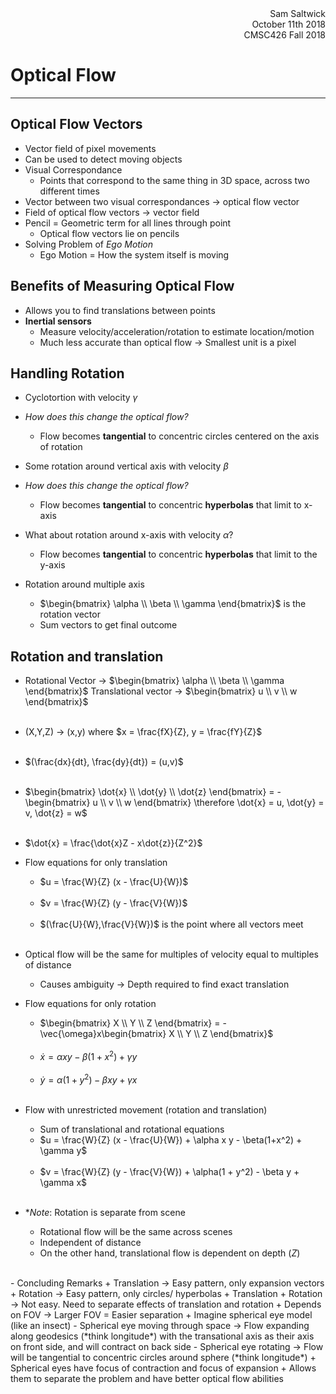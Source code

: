 <div style="text-align: right">Sam Saltwick </div>
<div style="text-align: right">October 11th 2018 </div>
<div style="text-align: right">CMSC426 Fall 2018 </div>

# Optical Flow
---
## Optical Flow Vectors
- Vector field of pixel movements
- Can be used to detect moving objects
- Visual Correspondance
    + Points that correspond to the same thing in 3D space, across two different times
- Vector between two visual correspondances -> optical flow vector 
- Field of optical flow vectors -> vector field 
- Pencil = Geometric term for all lines through point
    + Optical flow vectors lie on pencils
- Solving Problem of *Ego Motion*
    + Ego Motion = How the system itself is moving
## Benefits of Measuring Optical Flow
- Allows you to find translations between points
- **Inertial sensors**
    + Measure velocity/acceleration/rotation to estimate location/motion
    + Much less accurate than optical flow -> Smallest unit is a pixel

## Handling Rotation
- Cyclotortion with velocity $\gamma$
- *How does this change the optical flow?*
    + Flow becomes **tangential** to concentric circles centered on the axis of rotation

- Some rotation around vertical axis with velocity $\beta$
- *How does this change the optical flow?*
    + Flow becomes **tangential** to concentric **hyperbolas** that limit to x-axis
- What about rotation around x-axis with velocity $\alpha$?
    + Flow becomes **tangential** to concentric **hyperbolas** that limit to the y-axis
- Rotation around multiple axis
    + $\begin{bmatrix} \alpha \\ \beta \\ \gamma \end{bmatrix}$ is the rotation vector
    + Sum vectors to get final outcome

## Rotation and translation
- Rotational Vector -> $\begin{bmatrix} \alpha \\ \beta \\ \gamma \end{bmatrix}$    Translational vector -> $\begin{bmatrix} u \\ v \\ w \end{bmatrix}$<br><br>
- (X,Y,Z) -> (x,y) where $x = \frac{fX}{Z},  y = \frac{fY}{Z}$<br><br>
- $(\frac{dx}{dt}, \frac{dy}{dt}) = (u,v)$<br><br>
- $\begin{bmatrix} \dot{x} \\ \dot{y} \\ \dot{z} \end{bmatrix} = - \begin{bmatrix} u \\ v \\ w \end{bmatrix} \therefore \dot{x} = u, \dot{y} = v, \dot{z} = w$<br><br>

- $\dot{x}  = \frac{\dot{x}Z - x\dot{z}}{Z^2}$

- Flow equations for only translation
    + $u = \frac{W}{Z} (x - \frac{U}{W})$<br><br>
    + $v = \frac{W}{Z} (y - \frac{V}{W})$<br><br>
    + $(\frac{U}{W},\frac{V}{W})$ is the point where all vectors meet<br><br>
- Optical flow will be the same for multiples of velocity equal to multiples of distance
    + Causes ambiguity -> Depth required to find exact translation

- Flow equations for only rotation
    + $\begin{bmatrix} X \\ Y \\ Z  \end{bmatrix} = -\vec{\omega}x\begin{bmatrix} X \\ Y \\ Z  \end{bmatrix}$<br><br>
    + $\dot{x} = \alpha x y - \beta(1+x^2) + \gamma y$<br><br>
    + $\dot{y} = \alpha(1 + y^2) - \beta x y + \gamma x$<br><br>
- Flow with unrestricted movement (rotation and translation)
    + Sum of translational and rotational equations
    + $u = \frac{W}{Z} (x - \frac{U}{W}) + \alpha x y - \beta(1+x^2) + \gamma y$<br><br>
    + $v = \frac{W}{Z} (y - \frac{V}{W}) + \alpha(1 + y^2) - \beta y + \gamma x$<br><br>
-  \**Note*: Rotation is separate from scene
    + Rotational flow will be the same across scenes
    + Independent of distance
    + On the other hand, translational flow is dependent on depth $(Z)$
<br>
- Concluding Remarks
    + Translation -> Easy pattern, only expansion vectors
    + Rotation -> Easy pattern, only circles/ hyperbolas
    + Translation + Rotation -> Not easy. Need to separate effects of translation and rotation
    + Depends on FOV -> Larger FOV = Easier separation
    + Imagine spherical eye model (like an insect)
        - Spherical eye moving through space -> Flow expanding along geodesics (*think longitude*) with the transational axis as their axis on front side, and will contract on back side
        - Spherical eye rotating -> Flow will be tangential to concentric circles around sphere (*think longitude*)
    + Spherical eyes have focus of contraction and focus of expansion 
    + Allows them to separate the problem and have better optical flow abilities
